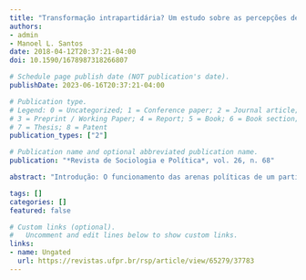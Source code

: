 ```yaml
---
title: "Transformação intrapartidária? Um estudo sobre as percepções de poder e gestão entre jovens filiados"
authors:
- admin
- Manoel L. Santos
date: 2018-04-12T20:37:21-04:00
doi: 10.1590/1678987318266807

# Schedule page publish date (NOT publication's date).
publishDate: 2023-06-16T20:37:21-04:00

# Publication type.
# Legend: 0 = Uncategorized; 1 = Conference paper; 2 = Journal article;
# 3 = Preprint / Working Paper; 4 = Report; 5 = Book; 6 = Book section;
# 7 = Thesis; 8 = Patent
publication_types: ["2"]

# Publication name and optional abbreviated publication name.
publication: "*Revista de Sociologia e Política*, vol. 26, n. 68"

abstract: "Introdução: O funcionamento das arenas políticas de um partido e sua ala jovem são percebidas de maneira diferente porjovens filiados? O presente artigo problematiza as causas estruturais do enfraquecimento das bases de militância partidária a fim deverificar se há uma transformação em curso nas relações intrapartidárias de dominação e gestão. Materiais e Métodos: Foram feitasvinte e duas entrevistas com lideranças da juventude do partido Democratas. As entrevistas foram realizadas de maneira anônima eem ambiente virtual. Elaborou-se o questionário por meio do GoogleDocs. Seu endereço foi compartilhado em um grupo na rede so-cial  Facebook destinado  aos líderes municipais, estaduais e nacionais da Juventude Democratas. Resultados: Constata-se umapercepção diferenciada entre as arenas políticas no partido e na sua ala jovem. Ainda que haja convergência, há um padrão notadamente mais moderno, burocrata-racional, na esfera jovem. Discussão: Esta análise é feita trazendo-se conceitos da Administração Pública para o estudo de partidos políticos. Elementos gerenciais e societais aparecem de maneira complementar, ao invés deconflitantes como na literatura  de Administração Pública. Por fim, sugere-se a hipótese de um processo de transformação intrapartidária no tocante às relações de poder e gestão."

tags: []
categories: []
featured: false

# Custom links (optional).
#   Uncomment and edit lines below to show custom links.
links:
- name: Ungated
  url: https://revistas.ufpr.br/rsp/article/view/65279/37783
---
```

